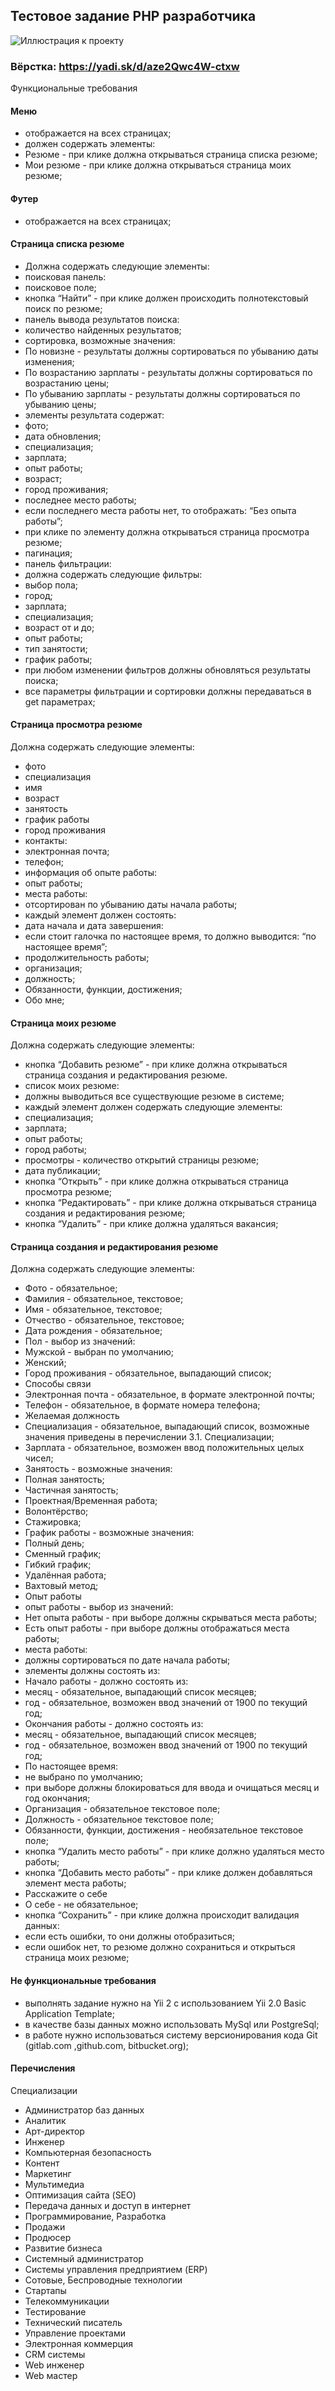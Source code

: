 ## Тестовое задание PHP разработчика

![Иллюстрация к проекту](web/images/screenshot.png)

### Вёрстка: https://yadi.sk/d/aze2Qwc4W-ctxw 
Функциональные требования
#### Меню
* отображается на всех страницах;
* должен содержать элементы:
* Резюме - при клике должна открываться страница списка резюме;
* Мои резюме - при клике должна открываться страница моих резюме;
#### Футер
* отображается на всех страницах;
#### Страница списка резюме
* Должна содержать следующие элементы:
* поисковая панель:
* поисковое поле;
* кнопка “Найти” - при клике должен происходить полнотекстовый поиск по резюме;
* панель вывода результатов поиска:
* количество найденных результатов;
* сортировка, возможные значения:
* По новизне - результаты должны сортироваться по убыванию даты изменения;
* По возрастанию зарплаты - результаты должны сортироваться по возрастанию цены;
* По убыванию зарплаты - результаты должны сортироваться по убыванию цены;
* элементы результата содержат:
* фото;
* дата обновления;
* специализация;
* зарплата;
* опыт работы;
* возраст;
* город проживания;
* последнее место работы;
* если последнего места работы нет, то отображать: “Без опыта работы”;
* при клике по элементу должна открываться страница просмотра резюме;
* пагинация;
* панель фильтрации:
* должна содержать следующие фильтры:
* выбор пола;
* город;
* зарплата;
* специализация;
* возраст от и до;
* опыт работы;
* тип занятости;
* график работы;
* при любом изменении фильтров должны обновляться результаты поиска;
* все параметры фильтрации и сортировки должны передаваться в get параметрах;
#### Страница просмотра резюме
Должна содержать следующие элементы:
* фото
* специализация
* имя
* возраст
* занятость
* график работы
* город проживания
* контакты:
* электронная почта;
* телефон;
* информация об опыте работы:
* опыт работы;
* места работы:
* отсортирован по убыванию даты начала работы;
* каждый элемент должен состоять:
* дата начала и дата завершения:
* если стоит галочка по настоящее время, то должно выводится: “по настоящее время”;
* продолжительность работы;
* организация;
* должность;
* Обязанности, функции, достижения;
* Обо мне;
#### Страница моих резюме
Должна содержать следующие элементы:
* кнопка “Добавить резюме” - при клике должна открываться страница создания и редактирования резюме.
* список моих резюме:
* должны выводиться все существующие резюме в системе;
* каждый элемент должен содержать следующие элементы:
* специализация;
* зарплата;
* опыт работы;
* город работы;
* просмотры - количество открытий страницы резюме;
* дата публикации;
* кнопка “Открыть” - при клике должна открываться страница просмотра резюме;
* кнопка “Редактировать” - при клике должна открываться страница создания и редактирования резюме;
* кнопка “Удалить” - при клике должна удаляться вакансия;
#### Страница создания и редактирования резюме
Должна содержать следующие элементы:
* Фото - обязательное;
* Фамилия - обязательное, текстовое;
* Имя - обязательное, текстовое;
* Отчество - обязательное, текстовое;
* Дата рождения - обязательное;
* Пол - выбор из значений:
* Мужской - выбран по умолчанию;
* Женский;
* Город проживания - обязательное, выпадающий список;
* Способы связи
* Электронная почта - обязательное, в формате электронной почты;
* Телефон - обязательное, в формате номера телефона;
* Желаемая должность
* Специализация - обязательное, выпадающий список, возможные значения приведены в перечислении 3.1. Специализации;
* Зарплата - обязательное, возможен ввод положительных целых чисел;
* Занятость - возможные значения:
* Полная занятость;
* Частичная занятость;
* Проектная/Временная работа;
* Волонтёрство;
* Стажировка;
* График работы - возможные значения:
* Полный день;
* Сменный график;
* Гибкий график;
* Удалённая работа;
* Вахтовый метод;
* Опыт работы
* опыт работы - выбор из значений:
* Нет опыта работы - при выборе должны скрываться места работы;
* Есть опыт работы - при выборе должны отображаться места работы;
* места работы:
* должны сортироваться по дате начала работы;
* элементы должны состоять из:
* Начало работы - должно состоять из:
* месяц - обязательное, выпадающий список месяцев;
* год - обязательное, возможен ввод значений от 1900 по текущий год;
* Окончания работы - должно состоять из:
* месяц - обязательное, выпадающий список месяцев;
* год - обязательное, возможен ввод значений от 1900 по текущий год;
* По настоящее время:
* не выбрано по умолчанию;
* при выборе должны блокироваться для ввода и очищаться месяц и год окончания;
* Организация - обязательное текстовое поле;
* Должность - обязательное текстовое поле;
* Обязанности, функции, достижения - необязательное текстовое поле;
* кнопка “Удалить место работы” - при клике должно удаляться место работы;
* кнопка “Добавить место работы” - при клике должен добавляться элемент места работы;
* Расскажите о себе
* О себе - не обязательное;
* кнопка “Сохранить” - при клике должна происходит валидация данных:
* если есть ошибки, то они должны отобразиться;
* если ошибок нет, то резюме должно сохраниться и открыться страница моих резюме;
#### Не функциональные требования
* выполнять задание нужно на Yii 2 с использованием Yii 2.0 Basic Application Template;
* в качестве базы данных можно использовать MySql или PostgreSql;
* в работе нужно использоваться систему версионирования кода Git (gitlab.com ,github.com, bitbucket.org);
#### Перечисления
Специализации
* Администратор баз данных
* Аналитик
* Арт-директор
* Инженер
* Компьютерная безопасность
* Контент
* Маркетинг
* Мультимедиа
* Оптимизация сайта (SEO)
* Передача данных и доступ в интернет
* Программирование, Разработка
* Продажи
* Продюсер
* Развитие бизнеса
* Системный администратор
* Системы управления предприятием (ERP)
* Сотовые, Беспроводные технологии
* Стартапы
* Телекоммуникации
* Тестирование
* Технический писатель
* Управление проектами
* Электронная коммерция
* CRM системы
* Web инженер
* Web мастер


